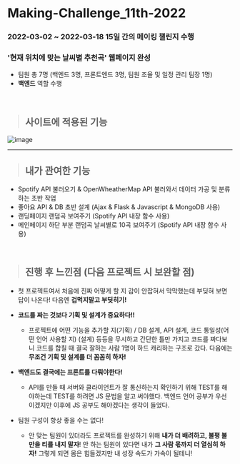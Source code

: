 # Making-Challenge_11th-2022

### 2022-03-02 ~ 2022-03-18 15일 간의 메이킹 챌린지 수행

### '현재 위치에 맞는 날씨별 추천곡' 웹페이지 완성

* 팀원 총 7명 (백엔드 3명, 프론트엔드 3명, 팀원 조율 및 일정 관리 팀장 1명)
* **백엔드** 역할 수행

<br>

> ## 사이트에 적용된 기능
![image](https://user-images.githubusercontent.com/95729738/159103182-4e3f2eec-a473-4c5f-96f1-a033443cfaf0.png)


---

> ## 내가 관여한 기능

* Spotify API 불러오기 & OpenWheatherMap API 불러와서 데이터 가공 및 분류하는 초반 작업
* 좋아요 API & DB 초반 설계 (Ajax & Flask & Javascript & MongoDB 사용)
* 랜딩페이지 랜덤곡 보여주기 (Spotify API 내장 함수 사용)
* 메인페이지 하단 부분 랜덤곡 날씨별로 10곡 보여주기 (Spotify API 내장 함수 사용)

<br>

> ## 진행 후 느낀점 (다음 프로젝트 시 보완할 점)
* 첫 프로젝트여서 처음에 진짜 어떻게 할 지 감이 안잡혀서 막막했는데 부딪혀 보면 답이 나온다! 다음엔 **겁먹지말고 부딪히기!**
* **코드를 짜는 것보다 기획 및 설계가 중요하다!!**
  * 프로젝트에 어떤 기능을 추가할 지(기획) / DB 설계, API 설계, 코드 통일성(어떤 언어 사용할 지) (설계) 등등을 무시하고 간단한 틀만 가지고 코드를 짜다보니
  코드를 합칠 때 결국 잘하는 사람 1명이 하드 캐리하는 구조로 갔다. 다음에는 **무조건 기획 및 설계를 더 꼼꼼히 하자!**
  
* **백엔드도 결국에는 프론트를 다뤄야한다!** 
  * API를 만들 때 서버와 클라이언트가 잘 통신하는지 확인하기 위해 TEST를 해야하는데 TEST를 하려면 JS 문법을 알고 써야했다. 백엔드 언어 공부가 우선이겠지만 
  이후에 JS 공부도 해야겠다는 생각이 들었다.

* 팀원 구성이 항상 좋을 수는 없다!
  * 안 맞는 팀원이 있더라도 프로젝트를 완성하기 위해 **내가 더 배려하고, 불평 불만을 티를 내지 말자**! 안 하는 팀원이 있다면 내가 **그 사람 몫까지 더 열심히 하자!** 그렇게 되면 몸은 힘들겠지만 내 성장 속도가 가속이 될테니!
